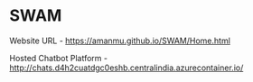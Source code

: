 # SWAM

Website URL - https://amanmu.github.io/SWAM/Home.html

Hosted Chatbot Platform - http://chats.d4h2cuatdgc0eshb.centralindia.azurecontainer.io/
